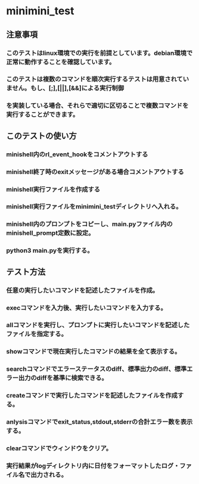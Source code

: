# minimini_test
## 注意事項
### このテストはlinux環境での実行を前提としています。debian環境で正常に動作することを確認しています。
### このテストは複数のコマンドを順次実行するテストは用意されていません。もし、[;],[||],[&&]による実行制御
### を実装している場合、それらで適切に区切ることで複数コマンドを実行することができます。
## このテストの使い方
### minishell内のrl_event_hookをコメントアウトする
### minishell終了時のexitメッセージがある場合コメントアウトする
### minishell実行ファイルを作成する
### minishell実行ファイルをminimini_testディレクトリへ入れる。
### minishell内のプロンプトをコピーし、main.pyファイル内のminishell_prompt定数に設定。
### python3 main.pyを実行する。
## テスト方法
### 任意の実行したいコマンドを記述したファイルを作成。
### execコマンドを入力後、実行したいコマンドを入力する。
### allコマンドを実行し、プロンプトに実行したいコマンドを記述したファイルを指定する。
### showコマンドで現在実行したコマンドの結果を全て表示する。
### searchコマンドでエラーステータスのdiff、標準出力のdiff、標準エラー出力のdiffを基準に検索できる。
### createコマンドで実行したコマンドを記述したファイルを作成する。
### anlysisコマンドでexit_status,stdout,stderrの合計エラー数を表示する。
### clearコマンドでウィンドウをクリア。
### 実行結果がlogディレクトリ内に日付をフォーマットしたログ・ファイル名で出力される。
